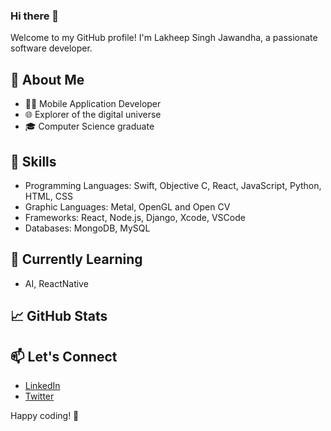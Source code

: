 ### Hi there 👋

<!--
**lakhdeepjawandha/lakhdeepjawandha** is a ✨ _special_ ✨ repository because its `README.md` (this file) appears on your GitHub profile.

Here are some ideas to get you started:

- 🔭 I’m currently working on ...
- 🌱 I’m currently learning ...
- 👯 I’m looking to collaborate on ...
- 🤔 I’m looking for help with ...
- 💬 Ask me about ...
- 📫 How to reach me: ...
- 😄 Pronouns: ...
- ⚡ Fun fact: ...
-->
Welcome to my GitHub profile! I'm Lakheep Singh Jawandha, a passionate software developer.

## 🚀 About Me

- 👨‍💻 Mobile Application Developer
- 🌐 Explorer of the digital universe
- 🎓 Computer Science graduate

## 🔧 Skills

- Programming Languages: Swift, Objective C, React, JavaScript, Python, HTML, CSS
- Graphic Languages: Metal, OpenGL and Open CV
- Frameworks: React, Node.js, Django, Xcode, VSCode
- Databases: MongoDB, MySQL

## 🌱 Currently Learning

- AI, ReactNative

## 📈 GitHub Stats

<!--[![My GitHub Stats](https://github-readme-stats.vercel.app/api?username=lakhdeepjawandha&show_icons=true&theme=radical)](https://github.com/lakhdeepjawandha)
-->
## 📫 Let's Connect

- [LinkedIn](https://www.linkedin.com/in/lakhdeepsingh)
- [Twitter](https://twitter.com/LakhdeepJawand1)

Happy coding! 🚀
